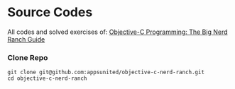 # Source Codes

All codes and solved exercises of: [Objective-C Programming: The Big Nerd Ranch Guide](http://www.amazon.de/Objective-C-Programming-Ranch-Guides-ebook/dp/B005OR9ND4/ref=sr_1_2?ie=UTF8&qid=1375811307&sr=8-2&keywords=nerd+ranch)


### Clone Repo

```
git clone git@github.com:appsunited/objective-c-nerd-ranch.git
cd objective-c-nerd-ranch
```